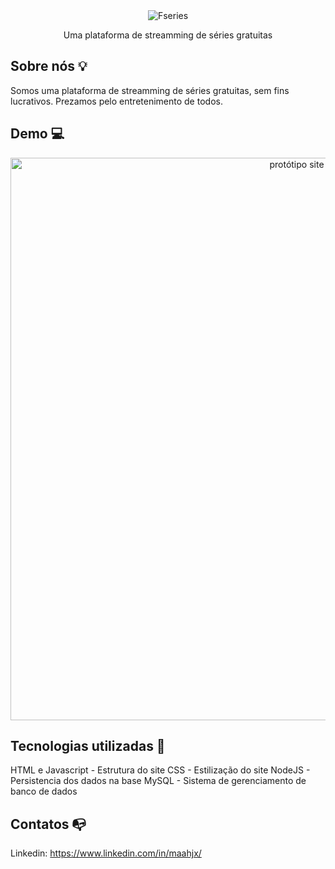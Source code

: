 <div align="center">
  <img src="https://i.ibb.co/RQGV29c/logo-white.png" alt="Fseries" border="0">
  <p>Uma plataforma de streamming de séries gratuitas</p>
</div>

## Sobre nós 💡

Somos uma plataforma de streamming de séries gratuitas, sem fins lucrativos. 
Prezamos pelo entretenimento de todos.

## Demo 💻

<div align="center">
  <img width="900px" src="https://i.ibb.co/ZxtS27R/serie-bridgerton.png" alt="protótipo site">
</div>

## Tecnologias utilizadas 🔧

HTML e Javascript - Estrutura do site
CSS - Estilização do site
NodeJS - Persistencia dos dados na base
MySQL - Sistema de gerenciamento de banco de dados

## Contatos 📭
Linkedin: https://www.linkedin.com/in/maahjx/
